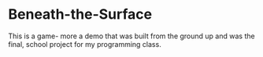 # Beneath-the-Surface
This is a game- more a demo that was built from the ground up and was the final, school project for my programming class.
